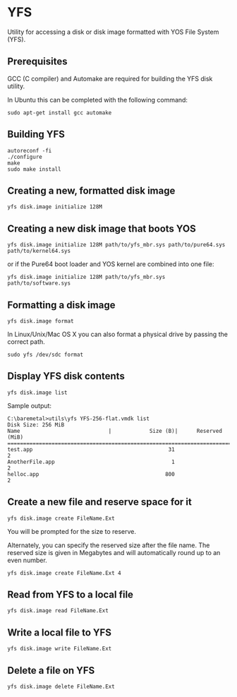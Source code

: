 # YFS

Utility for accessing a disk or disk image formatted with YOS File System (YFS).


## Prerequisites

GCC (C compiler) and Automake are required for building the YFS disk utility.

In Ubuntu this can be completed with the following command:

	sudo apt-get install gcc automake


## Building YFS

    autoreconf -fi
    ./configure
    make
    sudo make install


## Creating a new, formatted disk image

    yfs disk.image initialize 128M


## Creating a new disk image that boots YOS

    yfs disk.image initialize 128M path/to/yfs_mbr.sys path/to/pure64.sys path/to/kernel64.sys

or if the Pure64 boot loader and YOS kernel are combined into one file:

    yfs disk.image initialize 128M path/to/yfs_mbr.sys path/to/software.sys


## Formatting a disk image

	yfs disk.image format

In Linux/Unix/Mac OS X you can also format a physical drive by passing the correct path.

	sudo yfs /dev/sdc format


## Display YFS disk contents

	yfs disk.image list

Sample output:

	C:\baremetal>utils\yfs YFS-256-flat.vmdk list
	Disk Size: 256 MiB
	Name                            |            Size (B)|      Reserved (MiB)
	==========================================================================
	test.app                                           31                    2
	AnotherFile.app                                     1                    2
	helloc.app                                        800                    2


## Create a new file and reserve space for it

	yfs disk.image create FileName.Ext

You will be prompted for the size to reserve.

Alternately, you can specify the reserved size after the file name. The reserved size is given in Megabytes and will automatically round up to an even number.

	yfs disk.image create FileName.Ext 4


## Read from YFS to a local file

	yfs disk.image read FileName.Ext


## Write a local file to YFS

	yfs disk.image write FileName.Ext


## Delete a file on YFS

	yfs disk.image delete FileName.Ext

